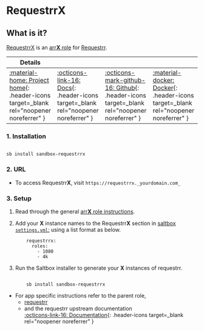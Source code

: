 # Requestrr**X**

## What is it?

[RequestrrX](https://github.com/darkalfx/requestrr) is an [arr**X** role](arrx.md) for [Requestrr](../../sandbox/apps/requestrr.md).

| Details     |             |             |             |
|-------------|-------------|-------------|-------------|
| [:material-home: Project home](https://github.com/darkalfx/requestrr){: .header-icons target=_blank rel="noopener noreferrer" } | [:octicons-link-16: Docs](https://github.com/darkalfx/requestrr/wiki){: .header-icons target=_blank rel="noopener noreferrer" } | [:octicons-mark-github-16: Github](https://github.com/darkalfx/requestrr){: .header-icons target=_blank rel="noopener noreferrer" } | [:material-docker: Docker](https://hub.docker.com/r/hotio/requestrr){: .header-icons target=_blank rel="noopener noreferrer" }|

### 1. Installation

``` shell

sb install sandbox-requestrrx

```

### 2. URL

- To access Requestrr**X**, visit `https://requestrrx._yourdomain.com_`

### 3. Setup

1. Read through the general [arr**X** role instructions](arrx.md).

2. Add your **X** instance names to the Requestrr**X** section in [saltbox `settings.yml`:](../settings.md) using a list format as below.

    ``` { .yaml }
        requestrrx:
          roles:
            - 1080
            - 4k
    ```

3. Run the Saltbox installer to generate your **X** instances of requestrr.

      ``` { .shell }

          sb install sandbox-requestrrx

      ```

- For app specific instructions refer to the parent role,
  - [requestrr](../../sandbox/apps/requestrr.md)<Br/>
  - and the requestrr upstream documentation <BR/>
       [:octicons-link-16: Documentation](https://github.com/darkalfx/requestrr/wiki){: .header-icons target=_blank rel="noopener noreferrer" }
